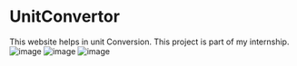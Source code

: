 # UnitConvertor
This website helps in unit Conversion. This project is part of my internship.
![image](https://user-images.githubusercontent.com/97893456/230912986-ddfc4740-086a-497a-88d1-701a292a8cd9.png)
![image](https://user-images.githubusercontent.com/97893456/230913081-530aa16b-2457-41d7-932f-806b01a39280.png)
![image](https://user-images.githubusercontent.com/97893456/230913215-009ccf51-ae11-4116-aeda-b66e3dac71dc.png)
